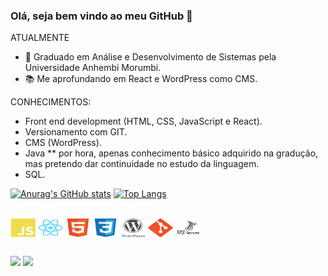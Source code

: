 ### Olá, seja bem vindo ao meu GitHub 👋

ATUALMENTE
- 📘 Graduado em Análise e Desenvolvimento de Sistemas pela Universidade Anhembi Morumbi. 
- 📚 Me aprofundando em React e WordPress como CMS.

CONHECIMENTOS:
- Front end development (HTML, CSS, JavaScript e React).
- Versionamento com GIT.
- CMS (WordPress).
- Java ** por hora, apenas conhecimento básico adquirido na gradução, mas pretendo dar continuidade no estudo da linguagem.
- SQL.

[![Anurag's GitHub stats](https://github-readme-stats.vercel.app/api?username=Gustavo-dev-front&show_icons=true&theme=dracula&rank_icon=github)](https://github.com/anuraghazra/github-readme-stats)
[![Top Langs](https://github-readme-stats.vercel.app/api/top-langs/?username=Gustavo-dev-front&hide_progress=true&theme=dracula)](https://github.com/anuraghazra/github-readme-stats)

<div style="display: inline_block"><br>
  <img align="center" alt="Js" height="30" width="40" src="https://raw.githubusercontent.com/devicons/devicon/master/icons/javascript/javascript-plain.svg">
  <img align="center" alt="React" height="30" width="40" src="https://raw.githubusercontent.com/devicons/devicon/master/icons/react/react-original.svg">
  <img align="center" alt="HTML" height="30" width="40" src="https://raw.githubusercontent.com/devicons/devicon/master/icons/html5/html5-original.svg">
  <img align="center" alt="CSS" height="30" width="40" src="https://raw.githubusercontent.com/devicons/devicon/master/icons/css3/css3-original.svg">
  <img align="center" alt="CSS" height="30" width="40" src="https://raw.githubusercontent.com/devicons/devicon/master/icons/wordpress/wordpress-original.svg">
  <img align="center" alt="CSS" height="30" width="40" src="https://raw.githubusercontent.com/devicons/devicon/master/icons/git/git-original.svg">
  <img align="center" alt="CSS" height="30" width="40" src="https://raw.githubusercontent.com/devicons/devicon/master/icons/microsoftsqlserver/microsoftsqlserver-plain-wordmark.svg">  
</div>

##

<div> 
  <a href = "mailto:gustavoalvesdiaz08@gmail.com"><img src="https://img.shields.io/badge/-Gmail-%23333?style=for-the-badge&logo=gmail&logoColor=white" target="_blank"></a>
  <a href="https://www.linkedin.com/in/gustavo-dias-595ba0180/" target="_blank"><img src="https://img.shields.io/badge/-LinkedIn-%230077B5?style=for-the-badge&logo=linkedin&logoColor=white" target="_blank"></a> 
</div>
